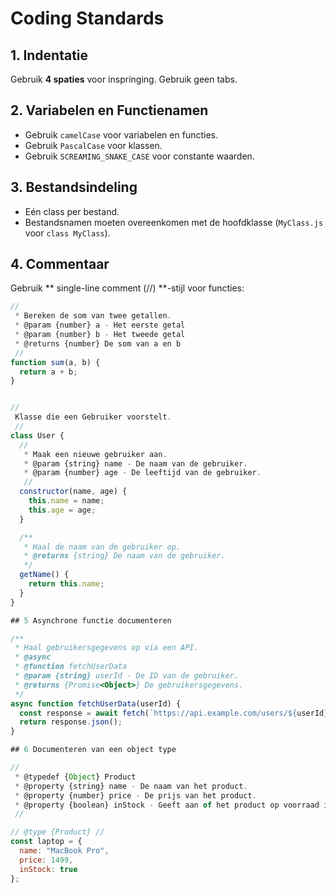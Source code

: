 # Coding Standards

## 1. Indentatie
Gebruik **4 spaties** voor inspringing. Gebruik geen tabs.

## 2. Variabelen en Functienamen
- Gebruik `camelCase` voor variabelen en functies.
- Gebruik `PascalCase` voor klassen.
- Gebruik `SCREAMING_SNAKE_CASE` voor constante waarden.

## 3. Bestandsindeling
- Eén class per bestand.
- Bestandsnamen moeten overeenkomen met de hoofdklasse (`MyClass.js` voor `class MyClass`).

## 4. Commentaar
Gebruik ** single-line comment (//) **-stijl voor functies:
```js
//
 * Bereken de som van twee getallen.
 * @param {number} a - Het eerste getal
 * @param {number} b - Het tweede getal
 * @returns {number} De som van a en b
 //
function sum(a, b) {
  return a + b;
}


//
 Klasse die een Gebruiker voorstelt.
 //
class User {
  //
   * Maak een nieuwe gebruiker aan.
   * @param {string} name - De naam van de gebruiker.
   * @param {number} age - De leeftijd van de gebruiker.
   //
  constructor(name, age) {
    this.name = name;
    this.age = age;
  }

  /**
   * Haal de naam van de gebruiker op.
   * @returns {string} De naam van de gebruiker.
   */
  getName() {
    return this.name;
  }
}

## 5 Asynchrone functie documenteren

/**
 * Haal gebruikersgegevens op via een API.
 * @async
 * @function fetchUserData
 * @param {string} userId - De ID van de gebruiker.
 * @returns {Promise<Object>} De gebruikersgegevens.
 */
async function fetchUserData(userId) {
  const response = await fetch(`https://api.example.com/users/${userId}`);
  return response.json();
}

## 6 Documenteren van een object type

//
 * @typedef {Object} Product
 * @property {string} name - De naam van het product.
 * @property {number} price - De prijs van het product.
 * @property {boolean} inStock - Geeft aan of het product op voorraad is.
 //

// @type {Product} //
const laptop = {
  name: "MacBook Pro",
  price: 1499,
  inStock: true
};



